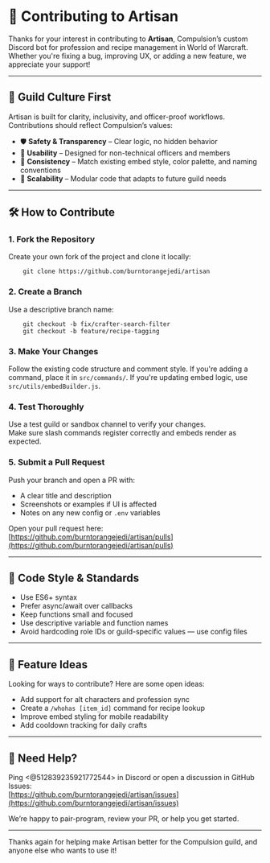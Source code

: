 # 🤝 Contributing to Artisan

Thanks for your interest in contributing to **Artisan**, Compulsion’s custom Discord bot for profession and recipe management in World of Warcraft. Whether you're fixing a bug, improving UX, or adding a new feature, we appreciate your support!

---

## 🧭 Guild Culture First

Artisan is built for clarity, inclusivity, and officer-proof workflows. Contributions should reflect Compulsion’s values:

- 🛡️ **Safety & Transparency** – Clear logic, no hidden behavior  
- 🎯 **Usability** – Designed for non-technical officers and members  
- 🧵 **Consistency** – Match existing embed style, color palette, and naming conventions  
- 🧠 **Scalability** – Modular code that adapts to future guild needs  

---

## 🛠️ How to Contribute

### 1. Fork the Repository

Create your own fork of the project and clone it locally:
```
    git clone https://github.com/burntorangejedi/artisan
```
### 2. Create a Branch

Use a descriptive branch name:
```
    git checkout -b fix/crafter-search-filter  
    git checkout -b feature/recipe-tagging
```
### 3. Make Your Changes

Follow the existing code structure and comment style. If you're adding a command, place it in `src/commands/`. If you're updating embed logic, use `src/utils/embedBuilder.js`.

### 4. Test Thoroughly

Use a test guild or sandbox channel to verify your changes.  
Make sure slash commands register correctly and embeds render as expected.

### 5. Submit a Pull Request

Push your branch and open a PR with:

- A clear title and description  
- Screenshots or examples if UI is affected  
- Notes on any new config or `.env` variables  

Open your pull request here:  
[https://github.com/burntorangejedi/artisan/pulls](https://github.com/burntorangejedi/artisan/pulls)

---

## 🧪 Code Style & Standards

- Use ES6+ syntax  
- Prefer async/await over callbacks  
- Keep functions small and focused  
- Use descriptive variable and function names  
- Avoid hardcoding role IDs or guild-specific values — use config files

---

## 🧩 Feature Ideas

Looking for ways to contribute? Here are some open ideas:

- Add support for alt characters and profession sync  
- Create a `/whohas [item_id]` command for recipe lookup  
- Improve embed styling for mobile readability  
- Add cooldown tracking for daily crafts

---

## 🧵 Need Help?

Ping <@512839235921772544> in Discord or open a discussion in GitHub Issues:  
[https://github.com/burntorangejedi/artisan/issues](https://github.com/burntorangejedi/artisan/issues)

We’re happy to pair-program, review your PR, or help you get started.

---

Thanks again for helping make Artisan better for the Compulsion guild, and anyone else who wants to use it!

